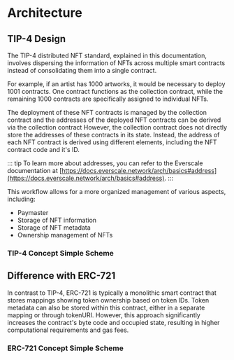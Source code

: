 # Architecture

## TIP-4 Design
The TIP-4 distributed NFT standard, explained in this documentation, involves dispersing the information of NFTs across multiple smart contracts instead of consolidating them into a single contract.

For example, if an artist has 1000 artworks, it would be necessary to deploy 1001 contracts. One contract functions as the collection contract, while the remaining 1000 contracts are specifically assigned to individual NFTs.

The deployment of these NFT contracts is managed by the collection contract and the addresses of the deployed NFT contracts can be derived via the collection contract However, the collection contract does not directly store the addresses of these contracts in its state. Instead, the address of each NFT contract is derived using different elements, including the NFT contract code and it's ID.

::: tip
To learn more about addresses, you can refer to the Everscale documentation at [https://docs.everscale.network/arch/basics#address](https://docs.everscale.network/arch/basics#address).
:::

This workflow allows for a more organized management of various aspects, including:
- Paymaster
- Storage of NFT information
- Storage of NFT metadata
- Ownership management of NFTs

### TIP-4 Concept Simple Scheme
<ImgContainer src= '/tip4scheme.png' width="100%" altText="deployAccountOutput" />

## Difference with ERC-721
In contrast to TIP-4, ERC-721 is typically a monolithic smart contract that stores mappings showing token ownership based on token IDs. Token metadata can also be stored within this contract, either in a separate mapping or through tokenURI. However, this approach significantly increases the contract's byte code and occupied state, resulting in higher computational requirements and gas fees.

### ERC-721 Concept Simple Scheme
<ImgContainer src= '/erc721scheme.png' width="100%" altText="deployAccountOutput"/>

<script lang="ts" >
import { defineComponent, ref, onMounted } from "vue";
import ImgContainer from "../../.vitepress/theme/components/shared/BKDImgContainer.vue"

export default defineComponent({
  name: "Diagrams",
  components :{
    ImgContainer
  },
  setup() {
    return {
    };
  },
});

</script>